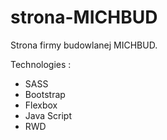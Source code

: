 # strona-MICHBUD

Strona firmy budowlanej MICHBUD. 

Technologies :
- SASS
- Bootstrap
- Flexbox
- Java Script
- RWD

